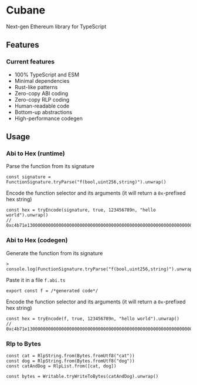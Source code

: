 # Cubane

Next-gen Ethereum library for TypeScript

## Features

### Current features
- 100% TypeScript and ESM
- Minimal dependencies
- Rust-like patterns
- Zero-copy ABI coding
- Zero-copy RLP coding
- Human-readable code
- Bottom-up abstractions
- High-performance codegen

## Usage

### Abi to Hex (runtime)

Parse the function from its signature

```tsx
const signature = FunctionSignature.tryParse("f(bool,uint256,string)").unwrap()
```

Encode the function selector and its arguments (it will return a `0x`-prefixed hex string)

```tsx
const hex = tryEncode(signature, true, 123456789n, "hello world").unwrap()
// 0xc4b71e130000000000000000000000000000000000000000000000000000000000000001...
```

### Abi to Hex (codegen)

Generate the function from its signature

```tsx
> console.log(FunctionSignature.tryParse("f(bool,uint256,string)").unwrap().codegen())
```

Paste it in a file `f.abi.ts`

```tsx
export const f = /*generated code*/
```

Encode the function selector and its arguments (it will return a `0x`-prefixed hex string)

```tsx
const hex = tryEncode(f, true, 123456789n, "hello world").unwrap()
// 0xc4b71e130000000000000000000000000000000000000000000000000000000000000001...
```

### Rlp to Bytes

```tsx
const cat = RlpString.from(Bytes.fromUtf8("cat"))
const dog = RlpString.from(Bytes.fromUtf8("dog"))
const catAndDog = RlpList.from([cat, dog])

const bytes = Writable.tryWriteToBytes(catAndDog).unwrap()
```